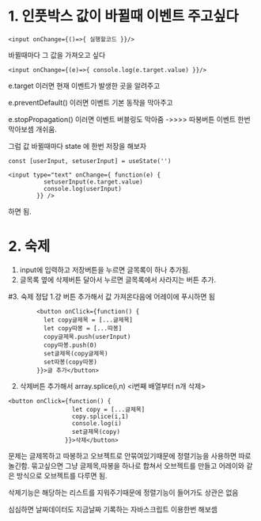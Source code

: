 # 1. 인풋박스 값이 바뀔때 이벤트 주고싶다
```
<input onChange={()=>{ 실행할코드 }}/>
```

바뀔때마다 그 값을 가져오고 싶다
```
<input onChange={(e)=>{ console.log(e.target.value) }}/>
```
e.target 이러면 현재 이벤트가 발생한 곳을 알려주고

e.preventDefault() 이러면 이벤트 기본 동작을 막아주고

e.stopPropagation() 이러면 이벤트 버블링도 막아줌 ->>>> 따봉버튼 이벤트 한번 막아보셈 개쉬움.

그럼 값 바뀔때마다 state 에 한번 저장을 해보자


```
const [userInput, setuserInput] = useState('')

<input type="text" onChange={ function(e) {
          setuserInput(e.target.value)
          console.log(userInput)
        }} />
```
하면 됨.

# 2. 숙제
1. input에 입력하고 저장버튼을 누르면 글목록이 하나 추가됨.
2. 글목록 옆에 삭제버튼 달아서 누르면 글목록에서 사라지는 버튼 추가.

#3. 숙제 정답
1.걍 버튼 추가해서 값 가져온다음에 어레이에 푸시하면 됨
```
        <button onClick={function() {
          let copy글제목 = [...글제목]
          let copy따봉 = [...따봉]
          copy글제목.push(userInput)
          copy따봉.push(0)
          set글제목(copy글제목)
          set따봉(copy따봉)
        }}>글 추가</button>
```
2. 삭제버튼 추가해서 array.splice(i,n) <i번째 배열부터 n개 삭제>
```
<button onClick={function() {
                  let copy = [...글제목]
                  copy.splice(i,1)
                  console.log(i)
                  set글제목(copy)
                }}>삭제</button>
```
문제는 글제목하고 따봉하고 오브젝트로 안묶여있기때문에 정렬기능을 사용하면 따로 놀긴함.
묶고싶으면 그냥 글제목,따봉을 하나로 합쳐서 오브젝트를 만들고 어레이와 같은 방식으로 오브젝트를 다루면 됨.

삭제기능은 해당하는 리스트를 지워주기때문에 정렬기능이 들어가도 상관은 없음


심심하면 날짜데이터도 지금날짜 기록하는 자바스크립트 이용한번 해보셈
